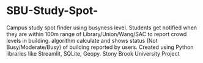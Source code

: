 # SBU-Study-Spot-
Campus study spot finder using busyness level. Students get notified when they are within 100m range of Library/Union/Wang/SAC to report crowd levels in building. algorithm calculate and shows  status (Not Busy/Moderate/Busy) of building reported by users. Created using Python libraries like Streamlit, SQLite, Geopy. Stony Brook University Project

